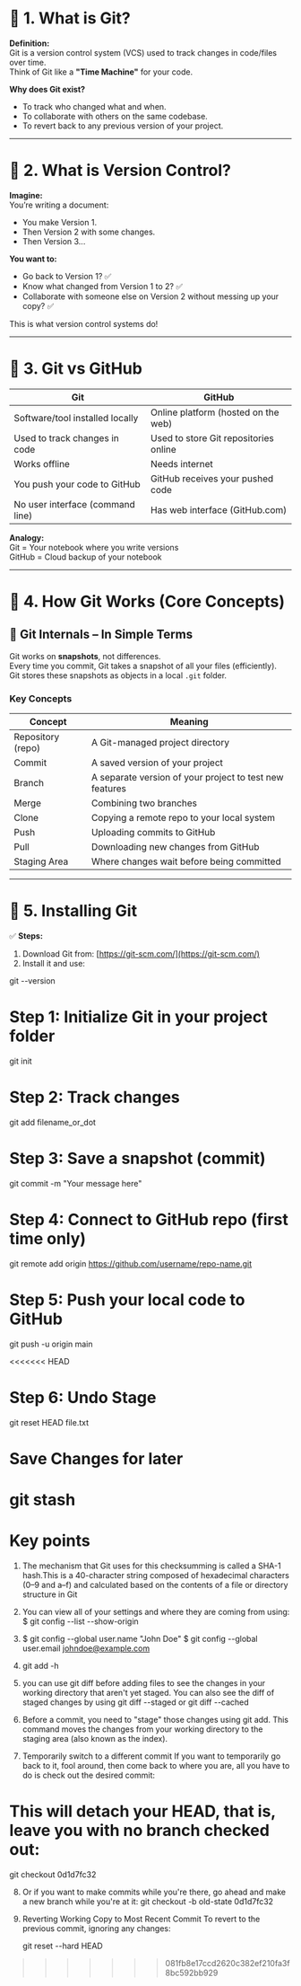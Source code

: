 # 🔹 1. What is Git?

**Definition:**  
Git is a version control system (VCS) used to track changes in code/files over time.  
Think of Git like a **"Time Machine"** for your code.

**Why does Git exist?**
- To track who changed what and when.
- To collaborate with others on the same codebase.
- To revert back to any previous version of your project.

---

# 🔹 2. What is Version Control?

**Imagine:**  
You’re writing a document:

- You make Version 1.
- Then Version 2 with some changes.
- Then Version 3...

**You want to:**
- Go back to Version 1? ✅  
- Know what changed from Version 1 to 2? ✅  
- Collaborate with someone else on Version 2 without messing up your copy? ✅  

This is what version control systems do!

---

# 🔹 3. Git vs GitHub

| Git | GitHub |
|-----|--------|
| Software/tool installed locally | Online platform (hosted on the web) |
| Used to track changes in code | Used to store Git repositories online |
| Works offline | Needs internet |
| You push your code to GitHub | GitHub receives your pushed code |
| No user interface (command line) | Has web interface (GitHub.com) |

**Analogy:**  
Git = Your notebook where you write versions  
GitHub = Cloud backup of your notebook

---

# 🔹 4. How Git Works (Core Concepts)

## 🧠 Git Internals – In Simple Terms
Git works on **snapshots**, not differences.  
Every time you commit, Git takes a snapshot of all your files (efficiently).  
Git stores these snapshots as objects in a local `.git` folder.

### Key Concepts

| Concept | Meaning |
|---------|---------|
| Repository (repo) | A Git-managed project directory |
| Commit | A saved version of your project |
| Branch | A separate version of your project to test new features |
| Merge | Combining two branches |
| Clone | Copying a remote repo to your local system |
| Push | Uploading commits to GitHub |
| Pull | Downloading new changes from GitHub |
| Staging Area | Where changes wait before being committed |

---

# 🔹 5. Installing Git

✅ **Steps:**
1. Download Git from: [https://git-scm.com/](https://git-scm.com/)
2. Install it and use:


git --version


# Step 1: Initialize Git in your project folder
git init

# Step 2: Track changes
git add filename_or_dot

# Step 3: Save a snapshot (commit)
git commit -m "Your message here"

# Step 4: Connect to GitHub repo (first time only)
git remote add origin https://github.com/username/repo-name.git

# Step 5: Push your local code to GitHub
git push -u origin main

<<<<<<< HEAD
# Step 6: Undo Stage
git reset HEAD file.txt

# Save Changes for later
git stash
=======
# Key points
1. The mechanism that Git uses for this checksumming is called a SHA-1 hash.This is a 40-character
string composed of hexadecimal characters (0–9 and a–f) and calculated based on the contents of a
file or directory structure in Git

2. You can view all of your settings and where they are coming from using:
   $ git config --list --show-origin

3. $ git config --global user.name "John Doe"
   $ git config --global user.email johndoe@example.com

4. git add -h

5. you can use git diff before adding files to see the changes in your working directory that aren't yet staged. 
   You can also see the diff of staged changes by using git diff --staged or git diff --cached

6. Before a commit, you need to "stage" those changes using git add. This command moves the changes from your working directory to the staging area (also known as the index). 

7. Temporarily switch to a different commit
   If you want to temporarily go back to it, fool around, then come back to where you are, all you have to do is check out the desired commit:

# This will detach your HEAD, that is, leave you with no branch checked out:
  git checkout 0d1d7fc32

8. Or if you want to make commits while you're there, go ahead and make a new branch while you're at it:
   git checkout -b old-state 0d1d7fc32

9. Reverting Working Copy to Most Recent Commit
    To revert to the previous commit, ignoring any changes:

    git reset --hard HEAD
>>>>>>> 081fb8e17ccd2620c382ef210fa3f8bc592bb929
